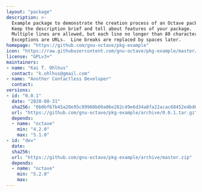 ```yaml
---
layout: "package"
description: >-
  Example package to demonstrate the creation process of an Octave package.
  Keep the description brief and tell about features of your package.
  Multiple lines are allowed, but each line no longer than 80 characters.
  Exceptions are URLs.  Line breaks are replaced by spaces later.
homepage: "https://github.com/gnu-octave/pkg-example"
icon: "https://raw.githubusercontent.com/gnu-octave/pkg-example/master/doc/icon.png"
license: "GPLv3+"
maintainers:
- name: "Kai T. Ohlhus"
  contact: "k.ohlhus@gmail.com"
- name: "Another Contactless Developer"
  contact:
versions:
- id: "0.0.1"
  date: "2020-08-31"
  sha256: "0b0bf67b45a20e95c89960b09a06e282c49e6d34a8fa22acac68452e4bd61d7d"
  url: "https://github.com/gnu-octave/pkg-example/archive/0.0.1.tar.gz"
  depends:
  - name: "octave"
    min: "4.2.0"
    max: "5.1.0"
- id: "dev"
  date:
  sha256:
  url: "https://github.com/gnu-octave/pkg-example/archive/master.zip"
  depends:
  - name: "octave"
    min: "5.2.0"
    max:
---
```

